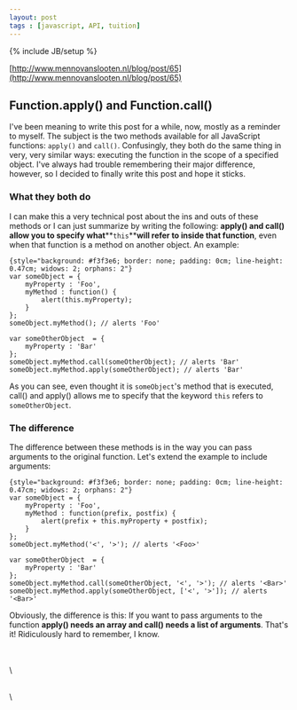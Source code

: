 ```yaml
---
layout: post
tags : [javascript, API, tuition]
---
```

{% include JB/setup %}

[http://www.mennovanslooten.nl/blog/post/65](http://www.mennovanslooten.nl/blog/post/65)

Function.apply() and Function.call()
------------------------------------

I've been meaning to write this post for a while, now, mostly as a
reminder to myself. The subject is the two methods available for all
JavaScript functions: `apply()` and `call()`. Confusingly, they both do
the same thing in very, very similar ways: executing the function in the
scope of a specified object. I've always had trouble remembering their
major difference, however, so I decided to finally write this post and
hope it sticks.

### **What they both do**

I can make this a very technical post about the ins and outs of these
methods or I can just summarize by writing the following: **apply() and
call() allow you to specify what****`this`****will refer to inside that
function**, even when that function is a method on another object. An
example:

~~~~
{style="background: #f3f3e6; border: none; padding: 0cm; line-height: 0.47cm; widows: 2; orphans: 2"}
var someObject = {
    myProperty : 'Foo',
    myMethod : function() {
        alert(this.myProperty);
    }
};
someObject.myMethod(); // alerts 'Foo'

var someOtherObject  = {
    myProperty : 'Bar'
};
someObject.myMethod.call(someOtherObject); // alerts 'Bar'
someObject.myMethod.apply(someOtherObject); // alerts 'Bar'
~~~~

As you can see, even thought it is `someObject`'s method that is
executed, call() and apply() allows me to specify that the keyword
`this` refers to `someOtherObject`.

### **The difference**

The difference between these methods is in the way you can pass
arguments to the original function. Let's extend the example to include
arguments:

~~~~
{style="background: #f3f3e6; border: none; padding: 0cm; line-height: 0.47cm; widows: 2; orphans: 2"}
var someObject = {
    myProperty : 'Foo',
    myMethod : function(prefix, postfix) {
        alert(prefix + this.myProperty + postfix);
    }
};
someObject.myMethod('<', '>'); // alerts '<Foo>'

var someOtherObject  = {
    myProperty : 'Bar'
};
someObject.myMethod.call(someOtherObject, '<', '>'); // alerts '<Bar>'
someObject.myMethod.apply(someOtherObject, ['<', '>']); // alerts '<Bar>'
~~~~

Obviously, the difference is this: If you want to pass arguments to the
function **apply() needs an array and call() needs a list of
arguments**. That's it! Ridiculously hard to remember, I know.

\
\
\

\
\

